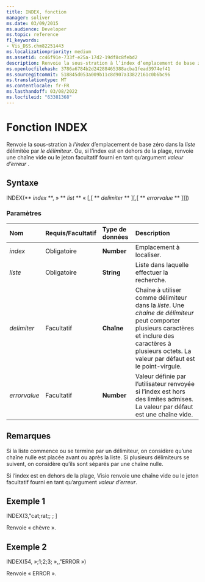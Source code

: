 ```yaml
---
title: INDEX, fonction
manager: soliver
ms.date: 03/09/2015
ms.audience: Developer
ms.topic: reference
f1_keywords:
- Vis_DSS.chm82251443
ms.localizationpriority: medium
ms.assetid: cc46f91e-733f-e25a-17d2-19df8c8febd2
description: Renvoie la sous-stration à l’index d’emplacement de base zéro dans la liste délimitée par le délimiteur. Ou, si l’index est en dehors de la plage, renvoie une chaîne vide ou le jeton facultatif fourni en tant qu’argument valeur d’erreur.
ms.openlocfilehash: 3786a6784b2d24288465388acba1fead3974ef41
ms.sourcegitcommit: 518845d053a009b11c8d907a33822161c0b6bc96
ms.translationtype: MT
ms.contentlocale: fr-FR
ms.lasthandoff: 03/08/2022
ms.locfileid: "63381368"
---
```

# <a name="index-function"></a>Fonction INDEX

Renvoie la sous-stration à  _l’index_ d’emplacement de base zéro dans la _liste_ délimitée par  _le délimiteur_. Ou, si l’index est en dehors de la plage, renvoie une chaîne vide ou le jeton facultatif fourni en tant qu’argument  *valeur d’erreur* . 
  
## <a name="syntax"></a>Syntaxe

INDEX(** *index* **, » ** *list* ** « [,[ ** *delimiter* ** ][,[ ** *errorvalue* ** ]]]) 
  
### <a name="parameters"></a>Paramètres

|**Nom**|**Requis/Facultatif**|**Type de données**|**Description**|
|:-----|:-----|:-----|:-----|
| _index_ <br/> |Obligatoire  <br/> |**Number** <br/> |Emplacement à localiser. |
| _liste_ <br/> |Obligatoire  <br/> |**String** <br/> |Liste dans laquelle effectuer la recherche. |
| _delimiter_ <br/> |Facultatif  <br/> |**Chaîne** <br/> | Chaîne à utiliser comme délimiteur dans la  _liste_. Une  _chaîne de délimiteur_ peut comporter plusieurs caractères et inclure des caractères à plusieurs octets. La valeur par défaut est le point-virgule. |
| _errorvalue_ <br/> |Facultatif  <br/> |**Number** <br/> | Valeur définie par l’utilisateur renvoyée si l’index est hors des limites admises. La valeur par défaut est une chaîne vide. |
   
## <a name="remarks"></a>Remarques

Si la liste commence ou se termine par un délimiteur, on considère qu’une chaîne nulle est placée avant ou après la liste. Si plusieurs délimiteurs se suivent, on considère qu’ils sont séparés par une chaîne nulle. 
  
Si l’index est en dehors de la plage, Visio renvoie une chaîne vide ou le jeton facultatif fourni en tant qu’argument *valeur d’erreur*. 
  
## <a name="example-1"></a>Exemple 1

INDEX(3,"cat;rat;; ; ]
  
Renvoie « chèvre ».
  
## <a name="example-2"></a>Exemple 2

INDEX(54, »;1;2;3; »,,"ERROR »)
  
Renvoie « ERROR ».
  

